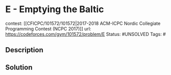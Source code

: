 # E - Emptying the Baltic

contest: [[CFICPC/101572/101572|2017-2018 ACM-ICPC Nordic Collegiate Programming Contest (NCPC 2017)]]
url: https://codeforces.com/gym/101572/problem/E
Status: #UNSOLVED
Tags: #

## Description

## Solution

